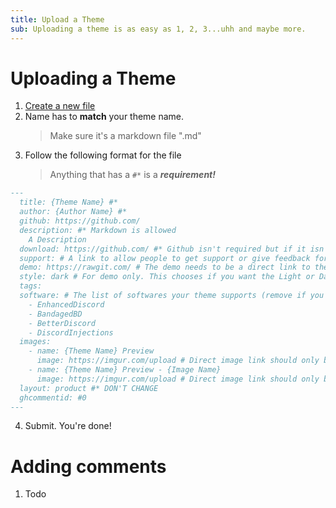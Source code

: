 ```yaml
---
title: Upload a Theme
sub: Uploading a theme is as easy as 1, 2, 3...uhh and maybe more.
---
```

# Uploading a Theme

1. [Create a new file](https://github.com/MrRobotjs/BetterDocs/new/gh-pages/_themes)
2. Name has to **match** your theme name. 
    > Make sure it's a markdown file ".md"
3. Follow the following format for the file
    > Anything that has a ```#*``` is a ***requirement!***
```md
---
  title: {Theme Name} #*
  author: {Author Name} #*
  github: https://github.com/
  description: #* Markdown is allowed
    A Description
  download: https://github.com/ #* Github isn't required but if it isn't used then further inspection will happen
  support: # A link to allow people to get support or give feedback for the theme
  demo: https://rawgit.com/ # The demo needs to be a direct link to the theme's file. Rawgit is recommended
  style: dark # For demo only. This chooses if you want the Light or Dark discord demo for your theme. Lowercase is only allowed. 
  tags:
  software: # The list of softwares your theme supports (remove if you don't support it)
    - EnhancedDiscord
    - BandagedBD
    - BetterDiscord
    - DiscordInjections
  images:
    - name: {Theme Name} Preview
      image: https://imgur.com/upload # Direct image link should only be used here. Imgur isn't required but if it isn't used then further inspection will happen
    - name: {Theme Name} Preview - {Image Name}
      image: https://imgur.com/upload # Direct image link should only be used here. Imgur isn't required but if it isn't used then further inspection will happen
  layout: product #* DON'T CHANGE
  ghcommentid: #0
---
```
  4. Submit. You're done!

# Adding comments

  1. Todo
